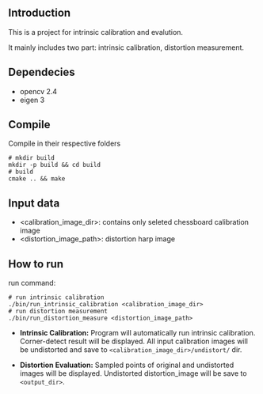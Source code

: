 ## Introduction

This is a project for intrinsic calibration and evalution.

It mainly includes two part: intrinsic calibration, distortion measurement. 

## Dependecies

- opencv 2.4
- eigen 3

## Compile
Compile in their respective folders

```shell
# mkdir build
mkdir -p build && cd build
# build
cmake .. && make
```

## Input data
- <calibration_image_dir>: contains only seleted chessboard calibration image
- <distortion_image_path>: distortion harp image
 
## How to run
run command:
```shell
# run intrinsic calibration
./bin/run_intrinsic_calibration <calibration_image_dir>
# run distortion measurement
./bin/run_distortion_measure <distortion_image_path>
```

- **Intrinsic Calibration:** Program will automatically run intrinsic calibration. Corner-detect result will be displayed. All input calibration images will be undistorted and save to `<calibration_image_dir>/undistort/` dir.

- **Distortion Evaluation:** Sampled points of original and undistorted images will be displayed. Undistorted distortion_image will be save to `<output_dir>`.
